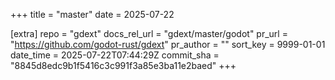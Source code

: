 +++
title = "master"
date = 2025-07-22

[extra]
repo = "gdext"
docs_rel_url = "gdext/master/godot"
pr_url = "https://github.com/godot-rust/gdext"
pr_author = ""
sort_key = 9999-01-01
date_time = 2025-07-22T07:44:29Z
commit_sha = "8845d8edc9b1f5416c3c991f3a85e3ba11e2baed"
+++


